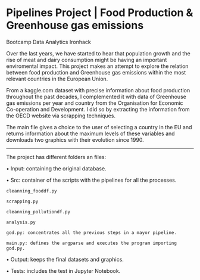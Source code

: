 # Pipelines Project | Food Production & Greenhouse gas emissions

Bootcamp Data Analytics Ironhack


Over the last years, we have started to hear that population growth and the rise of meat and dairy consumption might be having an important enviromental impact. This project makes an attempt to explore the relation between food production and Greenhouse gas emissions within the most relevant countries in the European Union. 

From a kaggle.com dataset with precise information about food production throughout the past decades, I complemented it with data of Greenhouse gas emissions per year and country from the Organisation for Economic Co-operation and Development. I did so by extracting the information from the OECD website via scrapping techniques. 

The main file gives a choice to the user of selecting a country in the EU and returns information about the maximum levels of these variables and downloads two graphics with their evolution since 1990.

---- 

The project has different folders an files:

• Input: containing the original database.

• Src: container of the scripts with the pipelines for all the processes.

    cleanning_fooddf.py

    scrapping.py

    cleanning_pollutiondf.py

    analysis.py

    god.py: concentrates all the previous steps in a mayor pipeline.

    main.py: defines the argparse and executes the program importing god.py.


• Output: keeps the final datasets and graphics.

• Tests: includes the test in Jupyter Notebook.
